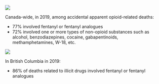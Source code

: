 <!-- Section Level Feedback -->
<markdown-container>
  <markdown-column size="1">
    <img src="/images/graph-placeholder.svg"></markdown-image>

Canada-wide, in 2019, among accidental apparent opioid-related deaths:
  - 77% involved fentanyl or fentanyl analogues
  - 72% involved one or more types of non-opioid substances such as alcohol, benzodiazepines, cocaine, gabapentinoids, methamphetamines, W-18, etc.


  </markdown-column>
  
  <markdown-column size="1">
  <img src="/images/graph-placeholder.svg"></markdown-image>
  

  In British Columbia in 2019:
  - 86% of deaths related to illicit drugs involved fentanyl or fentanyl analogues


  </markdown-column>
</markdown-container>